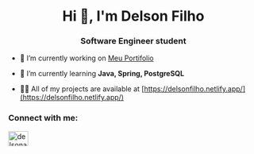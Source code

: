 <h1 align="center">Hi 👋, I'm Delson Filho</h1>
<h3 align="center">Software Engineer student</h3>

- 🔭 I’m currently working on [Meu Portifolio](https://github.com/delsinx/My_Portifolio-main)

- 🌱 I’m currently learning **Java, Spring, PostgreSQL**

- 👨‍💻 All of my projects are available at [https://delsonfilho.netlify.app/](https://delsonfilho.netlify.app/)

<h3 align="left">Connect with me:</h3>
<p align="left">
<a href="https://linkedin.com/in/delsonaafilho" target="blank"><img align="center" src="https://raw.githubusercontent.com/rahuldkjain/github-profile-readme-generator/master/src/images/icons/Social/linked-in-alt.svg" alt="delsonaafilho" height="30" width="40" /></a>
</p>

